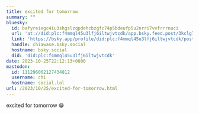 ```yaml
---
title: excited for tomorrow
summary: ""
bluesky:
  id: bafyreiegc4iu3shgslzqpdehcbzgfc74p5bdeufp5u2nrri7vvfrrrnuci
  url: 'at://did:plc:f4mmql45u3lfj6iltwjvtcdk/app.bsky.feed.post/3kclg7hwcfu2r'
  link: 'https://bsky.app/profile/did:plc:f4mmql45u3lfj6iltwjvtcdk/post/3kclg7hwcfu2r'
  handle: chiawase.bsky.social
  hostname: bsky.social
  did: 'did:plc:f4mmql45u3lfj6iltwjvtcdk'
date: 2023-10-25T22:12:13+0800
mastodon:
  id: 111296062127434812
  username: chi
  hostname: social.lol
url: /2023/10/25/excited-for-tomorrow.html
---
```


excited for tomorrow 😁
